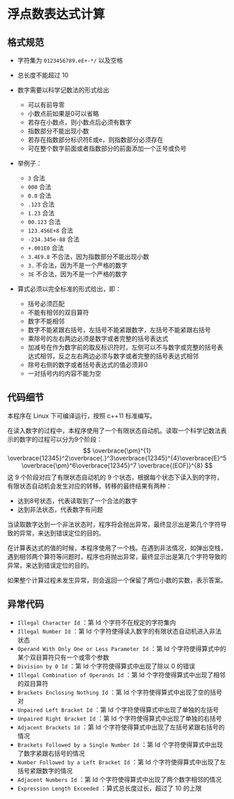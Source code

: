 # 浮点数表达式计算

## 格式规范

- 字符集为 `0123456789.eE+-*/` 以及空格
- 总长度不能超过 $10%5$
- 数字需要以科学记数法的形式给出

  - 可以有前导零
  - 小数点前如果是0可以省略
  - 若存在小数点，则小数点后必须有数字
  - 指数部分不能出现小数
  - 若存在指数部分标识符E或e，则指数部分必须存在
  - 可在整个数字前面或者指数部分的前面添加一个正号或负号
- 举例子：

  - `3` 合法
  - `000` 合法
  - `0.0` 合法
  - `.123` 合法
  - `1.23` 合法
  - `00.123` 合法
  - `123.456E+8` 合法
  - `-234.345e-88` 合法
  - `+.001E0` 合法
  - `3.4E9.8` 不合法，因为指数部分不能出现小数
  - `3.` 不合法，因为不是一个严格的数字
  - `3E` 不合法，因为不是一个严格的数字
- 算式必须以完全标准的形式给出，即：

  - 括号必须匹配
  - 不能有相邻的双目算符
  - 数字不能相邻
  - 数字不能紧跟右括号，左括号不能紧跟数字，左括号不能紧跟右括号
  - 乘除号的左右两边必须是数字或者完整的括号表达式
  - 加减号在作为数字前的取反标识符时，左侧可以不与数字或完整的括号表达式相邻，反之左右两边必须与数字或者完整的括号表达式相邻
  - 除号右侧的数字或者括号表达式的值必须非0
  - 一对括号内的内容不能为空

## 代码细节

本程序在 Linux 下可编译运行，按照 c++11 标准编写。

在读入数字的过程中，本程序使用了一个有限状态自动机。读取一个科学记数法表示的数字的过程可以分为9个阶段：
$$
\overbrace{\pm}^{1} \overbrace{12345}^2\overbrace{.}^3\overbrace{12345}^{4}\overbrace{E}^5\overbrace{\pm}^6\overbrace{12345}^7 \overbrace{(EOF)}^{8}
$$
这 9 个阶段对应了有限状态自动机的 9 个状态，根据每个状态下读入到的字符，有限状态自动机会发生对应的转移。转移的最终结果有两种：

- 达到8号状态，代表读取到了一个合法的数字
- 达到非法状态，代表数字有问题

当读取数字达到一个非法状态时，程序将会抛出异常，最终显示出是第几个字符导致的异常，来达到错误定位的目的。

在计算表达式的值的时候，本程序使用了一个栈。在遇到非法情况，如弹出空栈，遇到相邻两个算符等问题时，程序也将抛出异常，最终显示出是第几个字符导致的异常，来达到错误定位的目的。

如果整个计算过程未发生异常，则会返回一个保留了两位小数的实数，表示答案。

## 异常代码

- `Illegal Character Id` ：第 Id 个字符不在规定的字符集内
- `Illegal Number Id` ：第 Id 个字符使得读入数字的有限状态自动机进入非法状态
- `Operand With Only One or Less Parameter Id` ：第 Id 个字符使得算式中的某个双目算符只有一个或零个参数
- `Division by 0 Id` ：第 Id 个字符使得算式中出现了除以 0 的错误
- `Illegal Combination of Operands Id` ：第 Id 个字符使得算式中出现了相邻的双目算符
- `Brackets Enclosing Nothing Id` ：第 Id 个字符使得算式中出现了空的括号对
- `Unpaired Left Bracket Id` ：第 Id 个字符使得算式中出现了单独的左括号
- `Unpaired Right Bracket Id` ：第 Id 个字符使得算式中出现了单独的右括号
- `Adjacent Brackets Id` ：第 Id 个字符使得算式中出现了左括号紧跟右括号的情况
- `Brackets Followed by a Single Number Id` ：第 Id 个字符使得算式中出现了数字紧跟右括号的情况
- `Number Followed by a Left Bracket Id` ：第 Id 个字符使得算式中出现了左括号紧跟数字的情况
- `Adjacent Numbers Id` ：第 Id 个字符使得算式中出现了两个数字相邻的情况
- `Expression Length Exceeded` ：算式总长度过长，超过了 $10%5$ 的上限
